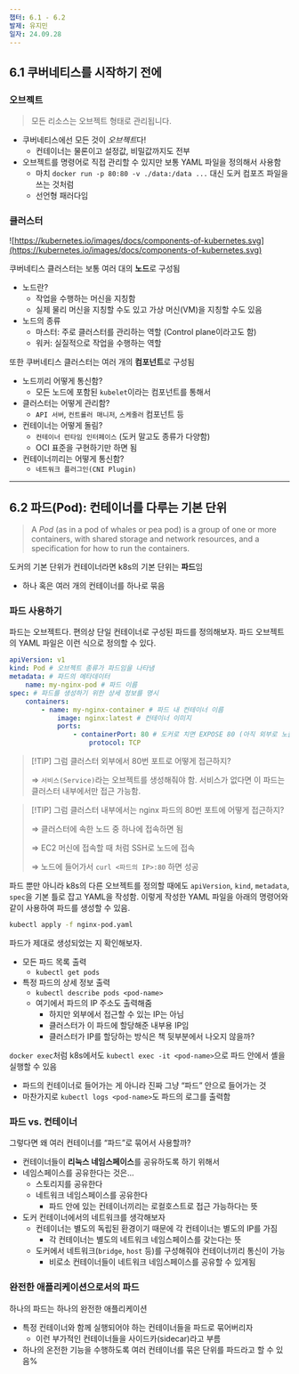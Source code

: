 ```yaml
---
챕터: 6.1 - 6.2
발제: 유지민
일자: 24.09.28
---
```

## 6.1 쿠버네티스를 시작하기 전에

### 오브젝트

> 모든 리소스는 오브젝트 형태로 관리됩니다.
>
- 쿠버네티스에선 모든 것이 *오브젝트*다!
    - 컨테이너는 물론이고 설정값, 비밀값까지도 전부
- 오브젝트를 명령어로 직접 관리할 수 있지만 보통 YAML 파일을 정의해서 사용함
    - 마치 `docker run -p 80:80 -v ./data:/data ...` 대신 도커 컴포즈 파일을 쓰는 것처럼
    - 선언형 패러다임

### 클러스터

![https://kubernetes.io/images/docs/components-of-kubernetes.svg](https://kubernetes.io/images/docs/components-of-kubernetes.svg)

쿠버네티스 클러스터는 보통 여러 대의 **노드**로 구성됨

- 노드란?
    - 작업을 수행하는 머신을 지칭함
    - 실제 물리 머신을 지칭할 수도 있고 가상 머신(VM)을 지칭할 수도 있음
- 노드의 종류
    - 마스터: 주로 클러스터를 관리하는 역할 (Control plane이라고도 함)
    - 워커: 실질적으로 작업을 수행하는 역할

또한 쿠버네티스 클러스터는 여러 개의 **컴포넌트**로 구성됨

- 노드끼리 어떻게 통신함?
    - 모든 노드에 포함된 `kubelet`이라는 컴포넌트를 통해서
- 클러스터는 어떻게 관리함?
    - `API 서버`, `컨트롤러 매니저`, `스케줄러` 컴포넌트 등
- 컨테이너는 어떻게 돌림?
    - `컨테이너 런타임 인터페이스` (도커 말고도 종류가 다양함)
    - OCI 표준을 구현하기만 하면 됨
- 컨테이너끼리는 어떻게 통신함?
    - `네트워크 플러그인(CNI Plugin)`

---

## 6.2 파드(Pod): 컨테이너를 다루는 기본 단위

> A *Pod* (as in a pod of whales or pea pod) is a group of one or more containers, with shared storage and network resources, and a specification for how to run the containers.
>

도커의 기본 단위가 컨테이너라면 k8s의 기본 단위는 **파드**임

- 하나 혹은 여러 개의 컨테이너를 하나로 묶음

### 파드 사용하기

파드는 오브젝트다. 편의상 단일 컨테이너로 구성된 파드를 정의해보자. 파드 오브젝트의 YAML 파일은 이런 식으로 정의할 수 있다.

```yaml
apiVersion: v1
kind: Pod # 오브젝트 종류가 파드임을 나타냄
metadata: # 파드의 메타데이터
	name: my-nginx-pod # 파드 이름
spec: # 파드를 생성하기 위한 상세 정보를 명시
	containers:
		- name: my-nginx-container # 파드 내 컨테이너 이름
			image: nginx:latest # 컨테이너 이미지
			ports:
				- containerPort: 80 # 도커로 치면 EXPOSE 80 (아직 외부로 노출이 안된거임)
					protocol: TCP
```

> [!TIP] 그럼 클러스터 외부에서 80번 포트로 어떻게 접근하지?
>
> ⇒ `서비스(Service)`라는 오브젝트를 생성해줘야 함. 서비스가 없다면 이 파드는 클러스터 내부에서만 접근 가능함.

> [!TIP] 그럼 클러스터 내부에서는 nginx 파드의 80번 포트에 어떻게 접근하지?
>
> ⇒ 클러스터에 속한 노드 중 하나에 접속하면 됨
>
> ⇒ EC2 머신에 접속할 때 처럼 SSH로 노드에 접속
>
> ⇒ 노드에 들어가서 `curl <파드의 IP>:80` 하면 성공

파드 뿐만 아니라 k8s의 다른 오브젝트를 정의할 때에도 `apiVersion`, `kind`, `metadata`, `spec`을 기본 틀로 잡고 YAML을 작성함. 이렇게 작성한 YAML 파일을 아래의 명령어와 같이 사용하여 파드를 생성할 수 있음.

```bash
kubectl apply -f nginx-pod.yaml
```

파드가 제대로 생성되었는 지 확인해보자.

- 모든 파드 목록 출력
    - `kubectl get pods`
- 특정 파드의 상세 정보 출력
    - `kubectl describe pods <pod-name>`
    - 여기에서 파드의 IP 주소도 출력해줌
        - 하지만 외부에서 접근할 수 있는 IP는 아님
        - 클러스터가 이 파드에 할당해준 내부용 IP임
        - 클러스터가 IP를 할당하는 방식은 책 뒷부분에서 나오지 않을까?

`docker exec`처럼 k8s에서도 `kubectl exec -it <pod-name>`으로 파드 안에서 셸을 실행할 수 있음

- 파드의 컨테이너로 들어가는 게 아니라 진짜 그냥 “파드” 안으로 들어가는 것
- 마찬가지로 `kubectl logs <pod-name>`도 파드의 로그를 출력함

### 파드 vs. 컨테이너

그렇다면 왜 여러 컨테이너를 “파드”로 묶어서 사용할까?

- 컨테이너들이 **리눅스 네임스페이스**를 공유하도록 하기 위해서
- 네임스페이스를 공유한다는 것은…
    - 스토리지를 공유한다
    - 네트워크 네임스페이스를 공유한다
        - 파드 안에 있는 컨테이너끼리는 로컬호스트로 접근 가능하다는 뜻
- 도커 컨테이너에서의 네트워크를 생각해보자
    - 컨테이너는 별도의 독립된 환경이기 때문에 각 컨테이너는 별도의 IP를 가짐
        - 각 컨테이너는 별도의 네트워크 네임스페이스를 갖는다는 뜻
    - 도커에서 네트워크(`bridge`, `host` 등)를 구성해줘야 컨테이너끼리 통신이 가능
        - 비로소 컨테이너들이 네트워크 네임스페이스를 공유할 수 있게됨

### 완전한 애플리케이션으로서의 파드

하나의 파드는 하나의 완전한 애플리케이션

- 특정 컨테이너와 함께 실행되어야 하는 컨테이너들을 파드로 묶어버리자
    - 이런 부가적인 컨테이너들을 사이드카(sidecar)라고 부름
- 하나의 온전한 기능을 수행하도록 여러 컨테이너를 묶은 단위를 파드라고 할 수 있음%